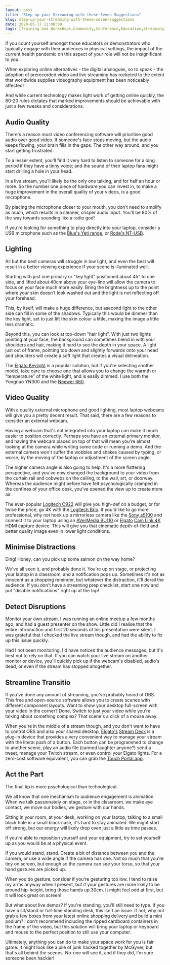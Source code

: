 ```yaml
---
layout: post
title: "Step-up your Streaming with these Seven Suggestions"
Slug: step-up-your-streaming-with-these-seven-suggestions
date: 2020-05-17 11:00:00
tags: [Training and Workshops,Community,Conference,Education,Streaming]
---
```

If you count yourself amongst those educators or demonstrators who typically engage with their audiences in physical settings, the impact of the current health pandemic on this aspect of your role will not be insignificant to you.

When exploring online alternatives - the digital analogues, so to speak - the adoption of prerecorded video and live streaming has rocketed to the extent that worldwide supplies videography equipment has been noticeably affected!

And while current technology makes light work of getting online quickly, the 80-20 rules dictates that marked improvements should be achievable with just a few tweaks and considerations.

## Audio Quality

There's a reason most video conferencing software will prioritise good audio over good video. If someone's face stops moving, but the audio keeps flowing, your brain fills in the gaps. The other way around, and you start getting frustrated.

To a lesser extent, you'll find it very hard to listen to someone for a long period if they have a tinny voice; and the sound of their laptop fans might start drilling a hole in your head.

In a live stream, you'll likely be the only one talking, and for half an hour or more. So the number one piece of hardware you can invest in, to make a huge improvement in the overall quality of your videos, is a good microphone.

By placing the microphone closer to your mouth, you don't need to amplify as much, which results in a cleaner, crisper audio input. You'll be 80% of the way towards sounding like a radio god!

If you're looking for something to plug directly into your laptop, consider a USB microphone such as the [Blue's Yeti range](https://www.bluedesigns.com/products/yeti/), or [Rode's NT-USB](https://www.rode.com/microphones/nt-usb).

## Lighting

All but the best cameras will struggle in low light, and even the best will result in a better viewing experience if your scene is illuminated well.

Starting with just one primary or "key light" positioned about 45° to one side, and lifted about 40cm above your eye-line will allow the camera to focus on your face much more easily. Bring the brightness up to the point where your skin doesn't look washed out and the light is not reflecting off your forehead.

This, by itself, will make a huge difference, but asecond light to the other side can fill in some of the shadows. Typically this would be dimmer than the key light, set to just lift the skin colour a little, making the image a little less dramatic.

Beyond this, you can look at top-down "hair light". With just two lights pointing at your face, the background can sometimes blend in with your shoulders and hair, making it hard to see the depth in your space. A light just out of frame, pointing top down and slightly forwards onto your head and shoulders will create a soft light that creates a visual delineation.

The [Elgato Keylight](https://www.elgato.com/en/gaming/key-light) is a popular solution, but if you're selecting another model, take care to choose one that allows you to change the warmth or "temperature" of the white light, and is easily dimmed. I use both the Yongnuo YN300 and the [Neewer 660](https://neewer.com/collections/led-panel-lights/products/neewer-upgraded-660-led-video-light-10095180).

## Video Quality

With a quality external microphone and good lighting, most laptop webcams will give you a pretty decent result. That said, there are a few reasons to consider an external webcam.

Having a webcam that's not integrated into your laptop can make it much easier to position correctly. Perhaps you have an external primary monitor, and having the webcam placed on top of that will mean you're almost looking at the camera while writing some code or running a demo. And the external camera won't suffer the wobbles and shakes caused by typing, or worse, by the moving of the laptop or adjustment of the screen angle.

The higher camera angle is also going to help. It's a more flattering perspective, and you've now changed the background to your video from the curtain rail and cobwebs on the ceiling, to the wall, art, or doorway. Whereas the audience might before have felt psychologically cramped in the confines of your office desk, you've opened the view up to create more air.

The ever-popular [Logitech C922](https://www.logitech.com/en-us/product/c922-pro-stream-webcam) will give you high-def on a budget, or for twice the price, go 4K with the [Logitech Brio](https://www.logitech.com/en-us/product/brio). If you'd like to go more professional, why not hook up a mirrorless camera like the [Sony a](https://www.sony.com.au/electronics/interchangeable-lens-cameras/ilce-5100-body-kit)[51](https://www.sony.com.au/electronics/interchangeable-lens-cameras/ilce-5100-body-kit)[00](https://www.sony.com.au/electronics/interchangeable-lens-cameras/ilce-5100-body-kit) and connect it to your laptop using an [AVerMedia BU110](https://www.avermedia.com/us/product-detail/BU110) or [Elgato](https://www.elgato.com/en/gaming/cam-link-4k) [Cam Link 4K](https://www.elgato.com/en/gaming/cam-link-4k) HDMI capture device. This will give you that cinematic depth-of-field and better quality image even in lower light conditions.

## Minimise Distractions

Ding! Honey, can you pick up some salmon on the way home?

We've all seen it, and probably done it. You're up on stage, or projecting your laptop in a classroom, and a notification pops up. Sometimes it's not as innocent as a shopping reminder, but whatever the distraction, it'll derail the audience. If you don't have a streaming prep checklist, start one now and put "disable notifications" right up at the top!

## Detect Disruptions

Monitor your own stream. I was running an online meetup a few months ago, and had a guest presenter on the show. Little did I realise that the entire introduction and first 20 seconds of his presentation were silent. I was grateful that I checked the live stream though, and had the ability to fix up this issue quickly.

Had I not been monitoring, I'd have noticed the audience messages, but it's best not to rely on that. If you can watch your live stream on another monitor or device, you'll quickly pick up if the webcam's disabled, audio's dead, or even if the stream has stopped altogether.

##  Streamline Transitio

If you've done any amount of streaming, you've probably heard of OBS. This free and open-source software allows you to create scenes with different component layouts. Want to show your desktop full-screen with your video in the corner? Done. Switch to just your video while you're talking about something complex? That scene's a click of a mouse away.

When you're in the middle of a stream though, and you don't want to have to control OBS and also your shared desktop, [Elgato's](https://www.elgato.com/en/gaming/stream-deck) [S](https://www.elgato.com/en/gaming/stream-deck)[tream Deck](https://www.elgato.com/en/gaming/stream-deck) is a plug-in device that provides a very convenient way to manage your stream with the literal push of a button. Each button can be programmed to change to another scene, play an audio file (canned laughter anyone?) send a tweet, manage your Twitch stream, or even control your Elgato lights. For a zero-cost software equivalent, you can grab the [Touch Portal app](https://www.touch-portal.com/).

## Act the Part

The final tip is more psychological than technological.

We all know that one mechanism to audience engagement is animation. When we talk passionately on stage, or in the classroom, we make eye contact, we move our bodies, we gesture with our hands.

Sitting in your room, at your desk, working on your laptop, talking to a small black hole in a small black case, it's hard to stay animated. We might start off strong, but our energy will likely drop even just a little as time passes.

If you're able to reposition yourself and your equipment, try to set yourself up as you would be at a physical event.

If you would stand, stand. Create a bit of distance between you and the camera, or use a wide angle if the camera has one. Not so much that you're tiny on screen, but enough so the camera can see your torso, so that your hand gestures are picked up.

When you do gesture, consider if you're gesturing too low. I tend to raise my arms anyway when I present, but if your gestures are more likely to be around hip-height, bring those hands up 30cm. It might feel odd at first, but it will look great on screen!

But what about live demos? If you're standing, you'll still need to type. If you have a sit/stand or full-time standing desk, this isn't an issue. If not, why not grab a few boxes from your latest online shopping delivery and build a mini podium? I don't recommend including the ripped cardboard containers in the frame of the video, but this solution will bring your laptop or keyboard and mouse to the perfect position to still use your computer.

Ultimately, anything you can do to make your space work for you is fair game. It might look like a pile of junk hacked together by McGyver, but that's all behind the scenes. No-one will see it, and if they did, I'm sure someone been hackier!
